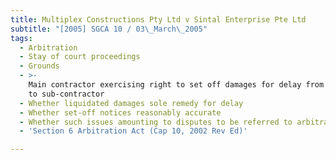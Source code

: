 ```yaml
---
title: Multiplex Constructions Pty Ltd v Sintal Enterprise Pte Ltd
subtitle: "[2005] SGCA 10 / 03\_March\_2005"
tags:
  - Arbitration
  - Stay of court proceedings
  - Grounds
  - >-
    Main contractor exercising right to set off damages for delay from sums due
    to sub-contractor
  - Whether liquidated damages sole remedy for delay
  - Whether set-off notices reasonably accurate
  - Whether such issues amounting to disputes to be referred to arbitration
  - 'Section 6 Arbitration Act (Cap 10, 2002 Rev Ed)'

---
```


